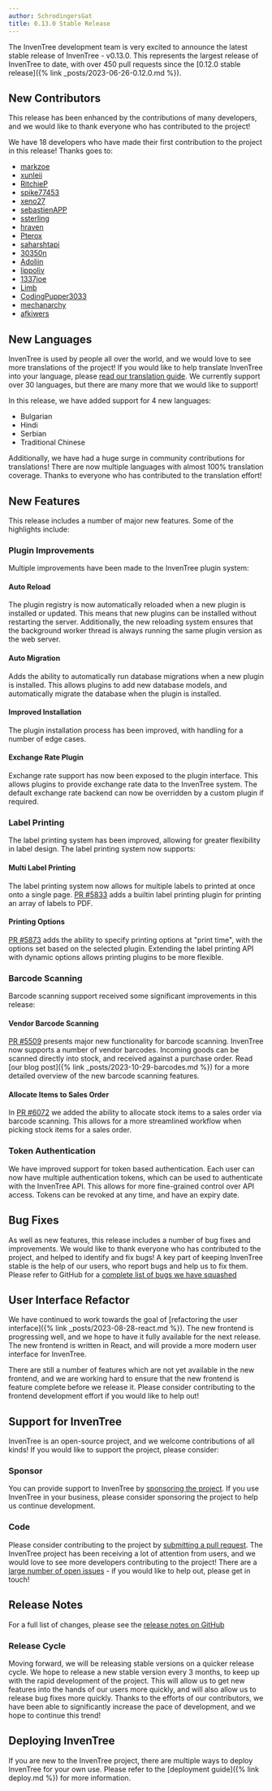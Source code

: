 ```yaml
---
author: SchrodingersGat
title: 0.13.0 Stable Release
---
```


The InvenTree development team is very excited to announce the latest stable release of InvenTree - v0.13.0. This represents the largest release of InvenTree to date, with over 450 pull requests since the [0.12.0 stable release]({% link _posts/2023-06-26-0.12.0.md %}).

## New Contributors

This release has been enhanced by the contributions of many developers, and we would like to thank everyone who has contributed to the project!

We have 18 developers who have made their first contribution to the project in this release! Thanks goes to:

- [markzoe](https://github.com/markxoe)
- [xunleii](https://github.com/xunleii)
- [RitchieP](https://github.com/RitchieP)
- [spike77453](https://github.com/spike77453)
- [xeno27](https://github.com/xeno27)
- [sebastienAPP](https://github.com/sebastienAPP)
- [ssterling](https://github.com/ssterling)
- [hraven](https://github.com/hvraven)
- [Pterox](https://github.com/Petrox)
- [saharshtapi](https://github.com/saharshtapi)
- [30350n](https://github.com/30350n)
- [Adoliin](https://github.com/Adoliin)
- [lippoliv](https://github.com/lippoliv)
- [1337joe](https://github.com/1337joe)
- [Limb](https://github.com/Limb)
- [CodingPupper3033](https://github.com/CodingPupper3033)
- [mechanarchy](https://github.com/mechanarchy)
- [afkiwers](https://github.com/afkiwers)

## New Languages

InvenTree is used by people all over the world, and we would love to see more translations of the project! If you would like to help translate InvenTree into your language, please [read our translation guide](https://inventree.org/contribute.html#translate). We currently support over 30 languages, but there are many more that we would like to support!

In this release, we have added support for 4 new languages:

- Bulgarian
- Hindi
- Serbian
- Traditional Chinese

Additionally, we have had a huge surge in community contributions for translations! There are now multiple languages with almost 100% translation coverage. Thanks to everyone who has contributed to the translation effort!

## New Features

This release includes a number of major new features. Some of the highlights include:

### Plugin Improvements

Multiple improvements have been made to the InvenTree plugin system:

#### Auto Reload

The plugin registry is now automatically reloaded when a new plugin is installed or updated. This means that new plugins can be installed without restarting the server. Additionally, the new reloading system ensures that the background worker thread is always running the same plugin version as the web server.

#### Auto Migration

Adds the ability to automatically run database migrations when a new plugin is installed. This allows plugins to add new database models, and automatically migrate the database when the plugin is installed.

#### Improved Installation

The plugin installation process has been improved, with handling for a number of edge cases.

#### Exchange Rate Plugin

Exchange rate support has now been exposed to the plugin interface. This allows plugins to provide exchange rate data to the InvenTree system. The default exchange rate backend can now be overridden by a custom plugin if required.

### Label Printing

The label printing system has been improved, allowing for greater flexibility in label design. The label printing system now supports:

#### Multi Label Printing

The label printing system now allows for multiple labels to printed at once onto a single page. [PR #5833](https://github.com/inventree/InvenTree/pull/5883) adds a builtin label printing plugin for printing an array of labels to PDF.

#### Printing Options

[PR #5873](https://github.com/inventree/InvenTree/pull/5837) adds the ability to specify printing options at "print time", with the options set based on the selected plugin. Extending the label printing API with dynamic options allows printing plugins to be more flexible.

### Barcode Scanning

Barcode scanning support received some significant improvements in this release:

#### Vendor Barcode Scanning

[PR #5509](https://github.com/inventree/InvenTree/pull/5509) presents major new functionality for barcode scanning. InvenTree now supports a number of vendor barcodes. Incoming goods can be scanned directly into stock, and received against a purchase order. Read [our blog post]({% link _posts/2023-10-29-barcodes.md %}) for a more detailed overview of the new barcode scanning features.

#### Allocate Items to Sales Order

In [PR #6072](https://github.com/inventree/InvenTree/pull/6072) we added the ability to allocate stock items to a sales order via barcode scanning. This allows for a more streamlined workflow when picking stock items for a sales order.

### Token Authentication

We have improved support for token based authentication. Each user can now have multiple authentication tokens, which can be used to authenticate with the InvenTree API. This allows for more fine-grained control over API access. Tokens can be revoked at any time, and have an expiry date.

## Bug Fixes

As well as new features, this release includes a number of bug fixes and improvements. We would like to thank everyone who has contributed to the project, and helped to identify and fix bugs! A key part of keeping InvenTree stable is the help of our users, who report bugs and help us to fix them. Please refer to GitHub for a [complete list of bugs we have squashed](https://github.com/inventree/InvenTree/pulls?q=is%3Apr+milestone%3A0.13.0+label%3Abug+)

## User Interface Refactor

We have continued to work towards the goal of [refactoring the user interface]({% link _posts/2023-08-28-react.md %}). The new frontend is progressing well, and we hope to have it fully available for the next release. The new frontend is written in React, and will provide a more modern user interface for InvenTree.

There are still a number of features which are not yet available in the new frontend, and we are working hard to ensure that the new frontend is feature complete before we release it. Please consider contributing to the frontend development effort if you would like to help out!

## Support for InvenTree

InvenTree is an open-source project, and we welcome contributions of all kinds! If you would like to support the project, please consider:

### Sponsor

You can provide support to InvenTree by [sponsoring the project](https://inventree.org/contribute.html#sponsor). If you use InvenTree in your business, please consider sponsoring the project to help us continue development.

### Code

Please consider contributing to the project by [submitting a pull request](https://inventree.org/contribute.html#code). The InvenTree project has been receiving a lot of attention from users, and we would love to see more developers contributing to the project! There are a [large number of open issues](https://github.com/inventree/InvenTree/issues) - if you would like to help out, please get in touch!


## Release Notes

For a full list of changes, please see the [release notes on GitHub](https://github.com/inventree/InvenTree/releases/tag/0.13.0)

### Release Cycle

Moving forward, we will be releasing stable versions on a quicker release cycle. We hope to release a new stable version every 3 months, to keep up with the rapid development of the project. This will allow us to get new features into the hands of our users more quickly, and will also allow us to release bug fixes more quickly. Thanks to the efforts of our contributors, we have been able to significantly increase the pace of development, and we hope to continue this trend!

## Deploying InvenTree

If you are new to the InvenTree project, there are multiple ways to deploy InvenTree for your own use. Please refer to the [deployment guide]({% link deploy.md %}) for more information.